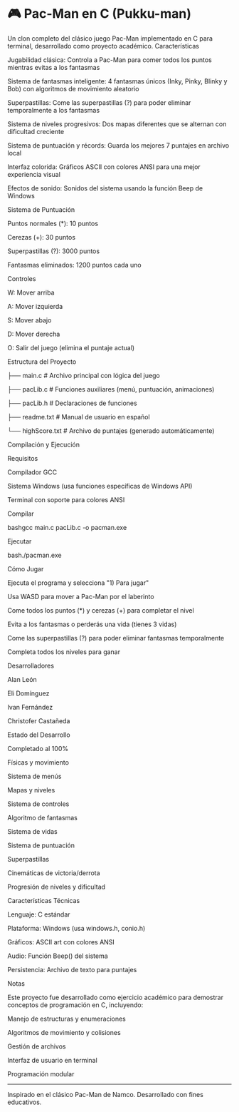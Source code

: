 # 🎮 Pac-Man en C (Pukku-man)
Un clon completo del clásico juego Pac-Man implementado en C para terminal, desarrollado como proyecto académico.
Características

Jugabilidad clásica: Controla a Pac-Man para comer todos los puntos mientras evitas a los fantasmas

Sistema de fantasmas inteligente: 4 fantasmas únicos (Inky, Pinky, Blinky y Bob) con algoritmos de movimiento aleatorio

Superpastillas: Come las superpastillas (?) para poder eliminar temporalmente a los fantasmas

Sistema de niveles progresivos: Dos mapas diferentes que se alternan con dificultad creciente

Sistema de puntuación y récords: Guarda los mejores 7 puntajes en archivo local

Interfaz colorida: Gráficos ASCII con colores ANSI para una mejor experiencia visual

Efectos de sonido: Sonidos del sistema usando la función Beep de Windows


Sistema de Puntuación


Puntos normales (*): 10 puntos

Cerezas (+): 30 puntos

Superpastillas (?): 3000 puntos

Fantasmas eliminados: 1200 puntos cada uno


Controles


W: Mover arriba

A: Mover izquierda

S: Mover abajo

D: Mover derecha

O: Salir del juego (elimina el puntaje actual)


Estructura del Proyecto

├── main.c          # Archivo principal con lógica del juego

├── pacLib.c        # Funciones auxiliares (menú, puntuación, animaciones)

├── pacLib.h        # Declaraciones de funciones

├── readme.txt      # Manual de usuario en español

└── highScore.txt   # Archivo de puntajes (generado automáticamente)

Compilación y Ejecución

Requisitos


Compilador GCC

Sistema Windows (usa funciones específicas de Windows API)

Terminal con soporte para colores ANSI


Compilar

bashgcc main.c pacLib.c -o pacman.exe

Ejecutar

bash./pacman.exe

Cómo Jugar


Ejecuta el programa y selecciona "1) Para jugar"

Usa WASD para mover a Pac-Man por el laberinto

Come todos los puntos (*) y cerezas (+) para completar el nivel

Evita a los fantasmas o perderás una vida (tienes 3 vidas)

Come las superpastillas (?) para poder eliminar fantasmas temporalmente

Completa todos los niveles para ganar


Desarrolladores



Alan León

Eli Domínguez

Ivan Fernández

Christofer Castañeda


Estado del Desarrollo

Completado al 100%


 Físicas y movimiento

 Sistema de menús
 
 Mapas y niveles
 
 Sistema de controles
 
 Algoritmo de fantasmas
 
 Sistema de vidas
 
 Sistema de puntuación
 
 Superpastillas
 
 Cinemáticas de victoria/derrota
 
 Progresión de niveles y dificultad


Características Técnicas



Lenguaje: C estándar

Plataforma: Windows (usa windows.h, conio.h)

Gráficos: ASCII art con colores ANSI

Audio: Función Beep() del sistema

Persistencia: Archivo de texto para puntajes



Notas

Este proyecto fue desarrollado como ejercicio académico para demostrar conceptos de programación en C, incluyendo:



Manejo de estructuras y enumeraciones

Algoritmos de movimiento y colisiones

Gestión de archivos

Interfaz de usuario en terminal

Programación modular


------------------------------------------------------------------------------------------------------------------------------------------------------------------------------------
Inspirado en el clásico Pac-Man de Namco. Desarrollado con fines educativos.
</artifact>
